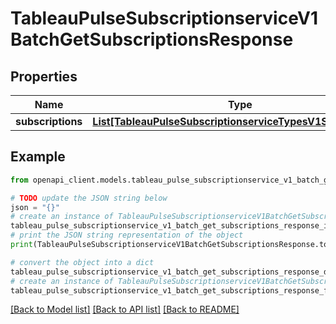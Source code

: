 # TableauPulseSubscriptionserviceV1BatchGetSubscriptionsResponse


## Properties

Name | Type | Description | Notes
------------ | ------------- | ------------- | -------------
**subscriptions** | [**List[TableauPulseSubscriptionserviceTypesV1Subscription]**](TableauPulseSubscriptionserviceTypesV1Subscription.md) |  | [optional] 

## Example

```python
from openapi_client.models.tableau_pulse_subscriptionservice_v1_batch_get_subscriptions_response import TableauPulseSubscriptionserviceV1BatchGetSubscriptionsResponse

# TODO update the JSON string below
json = "{}"
# create an instance of TableauPulseSubscriptionserviceV1BatchGetSubscriptionsResponse from a JSON string
tableau_pulse_subscriptionservice_v1_batch_get_subscriptions_response_instance = TableauPulseSubscriptionserviceV1BatchGetSubscriptionsResponse.from_json(json)
# print the JSON string representation of the object
print(TableauPulseSubscriptionserviceV1BatchGetSubscriptionsResponse.to_json())

# convert the object into a dict
tableau_pulse_subscriptionservice_v1_batch_get_subscriptions_response_dict = tableau_pulse_subscriptionservice_v1_batch_get_subscriptions_response_instance.to_dict()
# create an instance of TableauPulseSubscriptionserviceV1BatchGetSubscriptionsResponse from a dict
tableau_pulse_subscriptionservice_v1_batch_get_subscriptions_response_from_dict = TableauPulseSubscriptionserviceV1BatchGetSubscriptionsResponse.from_dict(tableau_pulse_subscriptionservice_v1_batch_get_subscriptions_response_dict)
```
[[Back to Model list]](../README.md#documentation-for-models) [[Back to API list]](../README.md#documentation-for-api-endpoints) [[Back to README]](../README.md)


